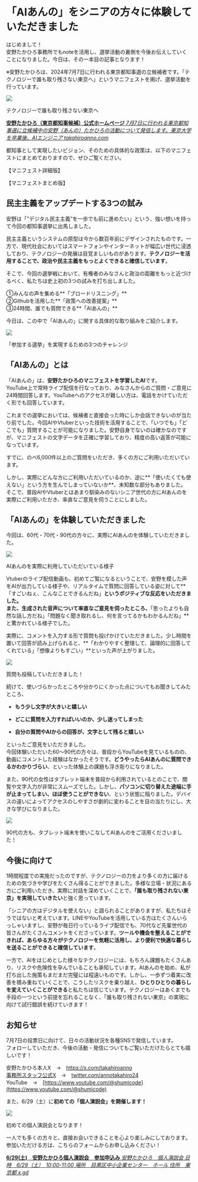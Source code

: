 # 「AIあんの」をシニアの方々に体験していただきました

はじめまして！  
安野たかひろ事務所でもnoteを活用し、選挙活動の裏側を今後お伝えしていくことになりました。今日は、その一本目の記事となります！  
  
※安野たかひろは、2024年7月7日に行われる東京都知事選の立候補者です。「テクノロジーで誰も取り残さない東京へ」というマニフェストを掲げ、選挙活動を行っています。

![](https://assets.st-note.com/img/1719494944159-I9obQ4cwUT.png)

テクノロジーで誰も取り残さない東京へ

[**安野たかひろ（東京都知事候補）公式ホームページ** _7月7日に行われる東京都知事選に立候補中の安野（あんの）たかひろの活動について発信します。東京大学を卒業後、AIエンジニア_ _takahiroanno.com_](https://takahiroanno.com/)[](https://takahiroanno.com/)

都知事として実現したいビジョン、そのための具体的な政策は、以下のマニフェストにまとめておりますので、ぜひご覧ください。

【マニフェスト詳細版】

【マニフェストまとめ版】

  

## 民主主義をアップデートする3つの試み

安野は「”デジタル民主主義”を一歩でも前に進めたい」という、強い想いを持って今回の都知事選挙に出馬しました。

民主主義というシステムの原型は今から数百年前にデザインされたものです。一方で、現代社会においてはスマートフォンやインターネットが幅広い世代に浸透しており、テクノロジーの発展は目覚ましいものがあります。**テクノロジーを活用することで、政治や民主主義をもっとよくできると確信しています**。

そこで、今回の選挙戦において、有権者のみなさんと政治の距離をもっと近づけるべく、私たちは史上初の3つの試みを打ち出しました。

①みんなの声を集める**「ブロードリスニング」**  
②Githubを活用した**「政策への改善提案」**  
③24時間、誰でも質問できる**「AIあんの」**

今日は、この中で「AIあんの」に関する具体的な取り組みをご紹介します。

![](https://assets.st-note.com/img/1719495083898-XUPZ2opJe8.png)

「参加する選挙」を実現するための3つのチャレンジ

## 「AIあんの」とは

「AIあんの」は、**安野たかひろのマニフェストを学習したAI**です。  
YouTube上で常時ライブ配信を行なっており、みなさんからのご質問・ご意見に24時間回答します。YouTubeへのアクセスが難しい方は、電話をかけていただく形でも回答しています。

これまでの選挙においては、候補者と直接会った時にしか会話できないのが当たり前でした。今回AIやVtuberといった技術を活用することで、「いつでも」「どこでも」質問することが可能になりました。安野自身でないのは確かなのですが、マニフェストの文字データを正確に学習しており、精度の高い返答が可能になっています。

すでに、のべ6,000件以上のご質問をいただき、多くの方にご利用いただいています。

しかし、実際にどんな方にご利用いただいているのか、逆に**「使いたくても使えない」という方を生んでしまっていないか**、未知数な部分もありました。  
そこで、普段AIやVtuberとはあまり馴染みのないシニア世代の方にAIあんのを実際にご利用いただき、率直なご意見を伺うことにしました。

## 「AIあんの」を体験していただきました

今回は、60代・70代・90代の方々に、実際にAIあんのを体験していただきました。

![](https://assets.st-note.com/img/1719495136820-Cg4azMGp3b.png)

AIあんのを実際に利用していただいている様子

Vtuberのライブ配信動画も、初めてご覧になるということで、安野を模した声をAIが出力している様子や、リアルタイムで質問に回答している姿に対して**「すごいねぇ、こんなことできるんだね」**というポジティブな反応をいただきました。  
また、生成された音声について率直なご意見を伺ったところ、**「思ったよりも自然な話し方だね」「問題なく聞き取れるし、何を言ってるかもわかるんだね」**と驚かれている様子でした。

実際に、コメントを入力する形で質問も投げかけていただきました。少し時間を置いて回答が読み上げられると、**「わかりやすく整理して、論理的に回答してくれている」「想像よりもすごい」**といった声が上がりました。

![](https://assets.st-note.com/img/1719495172192-f0TGAQJ6U8.png)

質問も投稿していただきました！

続けて、使いづらかったところや分かりにくかった点についてもお聞きしてみたところ、

*   **もう少し文字が大きいと嬉しい**
    
*   **どこに質問を入力すればいいのか、少し迷ってしまった**
    
*   **自分の質問やAIからの回答が、文字として残ると嬉しい**
    

といったご意見をいただきました。  
今回体験いただいた60〜90代の方々は、普段からYouTubeを見ているものの、動画にコメントした経験はなかったそうです。**どうやったらAIあんのに質問できるかわかりづらい**、といった体験上の課題も浮き彫りになりました。

また、90代の女性はタブレット端末を普段から利用されているとのことで、閲覧や文字入力が非常にスムーズでした。しかし、**パソコンに切り替えた途端に手が止まってしまい、ほぼ使うことができない**、という状態に陥りました。デバイスの違いによってアクセスのしやすさが劇的に変わることを目の当たりにし、大きな学びになりました。

![](https://assets.st-note.com/img/1719495198833-od55sNoP6f.png)

90代の方も、タブレット端末を使いこなしてAIあんのをご活用くださいました！

## 今後に向けて

1時間程度での実施だったのですが、テクノロジーの力をより多くの方に届けるための気づきや学びをたくさん得ることができました。多様な立場・状況にある方にご利用いただき、実際に対話を深めていくことで、**「誰も取り残されない東京」を実現していきたい**と強く思っています。

「シニアの方はデジタルを使えない」と語られることがありますが、私たちはそうではないと考えています。LINEやYouTubeを活用している方はたくさんいらっしゃいますし、安野が毎日行っているライブ配信でも、70代など先輩世代の皆さんがたくさんコメントをくださっています。**ツールや機会を整えることができれば、あらゆる方々がテクノロジーを気軽に活用し、より便利で快適な暮らしを送ることができると確信しています**。

一方で、AIをはじめとした様々なテクノロジーには、もちろん課題もたくさんあり、リスクや危険性を孕んでいることも承知しています。AIあんのを始め、私が打ち出した施策もまだまだ完璧には程遠いものです。しかし、一歩ずつ着実に改善を積み重ねていくことで、こうしたリスクを乗り越え、**ひとりひとりの暮らしを変えていくことができる**と私たちは信じています。テクノロジーはあくまでも手段の一つという前提を忘れることなく、「誰も取り残されない東京」の実現に向けて試行錯誤を続けていきます！　

## お知らせ

7月7日の投票日に向けて、日々の活動状況を各種SNSで発信しています。  
フォローしていただき、今後の活動・発信についてもご覧いただけたらとても嬉しいです！

安野たかひろ本人X　→　[https://x.com/takahiroanno  
事務所スタッフ公式X](https://x.com/takahiroanno￼事務所スタッフ公式X)　→　[twitter.com/annotakahiro24](https://www.youtube.com/redirect?event=channel_description&redir_token=QUFFLUhqa2xHc2ZPSkJSQVM2Qm1UYVU5anc3MlpfcVFhQXxBQ3Jtc0trX2lWZDBtTS0xczh1d093VUVYakRETEtlWHZKZnB0Nk1BSTVRMlJtUUZ4dDVFNGQ0WmRJV2RnVXkzcWhGVlFIczVrVkVEeFh6Vi11OHdOVWZiR1RjWHVQcUdKR3FVZXFhOXE3dDZ0Q29sakZRLV9DZw&q=https%3A%2F%2Ftwitter.com%2Fannotakahiro24)  
YouTube　→　[https://www.youtube.com/@shumicode](https://www.youtube.com/@shumicode)

また、6/29（土）に**初めての「個人演説会」を開催します！**

![](https://assets.st-note.com/img/1719495237164-O4VkOmcd9X.png)

初めての個人演説会となります！

一人でも多くの方々と、直接お会いできることを心より楽しみにしております。  
参加いただける方は、こちらのフォームからお申し込みください！

[**6/29(土)　安野たかひろ個人演説会　参加申込み** _安野たかひろ　個人演説会 日時　6/29（土）　10:00-11:00 場所　目黒区中小企業センター　ホール 住所　東京都_ _x.gd_](https://x.gd/zhTm2)[](https://x.gd/zhTm2)